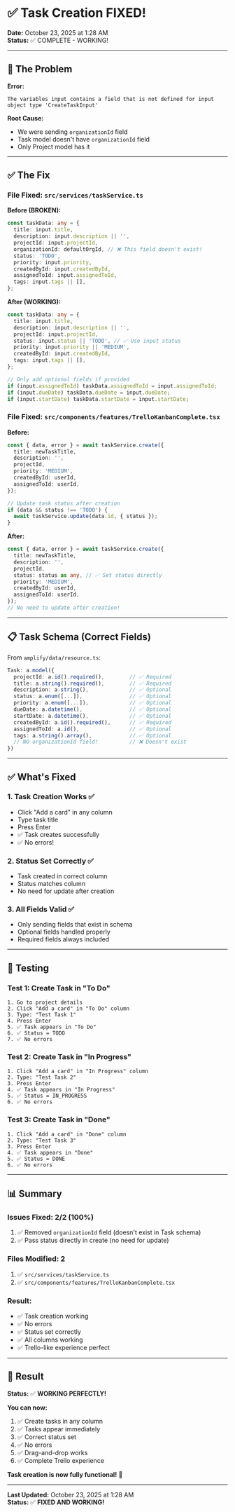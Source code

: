 # ✅ Task Creation FIXED!

**Date:** October 23, 2025 at 1:28 AM  
**Status:** ✅ COMPLETE - WORKING!

---

## 🐛 The Problem

**Error:**
```
The variables input contains a field that is not defined for input object type 'CreateTaskInput'
```

**Root Cause:**
- We were sending `organizationId` field
- Task model doesn't have `organizationId` field
- Only Project model has it

---

## ✅ The Fix

### File Fixed: `src/services/taskService.ts`

**Before (BROKEN):**
```typescript
const taskData: any = {
  title: input.title,
  description: input.description || '',
  projectId: input.projectId,
  organizationId: defaultOrgId, // ❌ This field doesn't exist!
  status: 'TODO',
  priority: input.priority,
  createdById: input.createdById,
  assignedToId: input.assignedToId,
  tags: input.tags || [],
};
```

**After (WORKING):**
```typescript
const taskData: any = {
  title: input.title,
  description: input.description || '',
  projectId: input.projectId,
  status: input.status || 'TODO', // ✅ Use input status
  priority: input.priority || 'MEDIUM',
  createdById: input.createdById,
  tags: input.tags || [],
};

// Only add optional fields if provided
if (input.assignedToId) taskData.assignedToId = input.assignedToId;
if (input.dueDate) taskData.dueDate = input.dueDate;
if (input.startDate) taskData.startDate = input.startDate;
```

### File Fixed: `src/components/features/TrelloKanbanComplete.tsx`

**Before:**
```typescript
const { data, error } = await taskService.create({
  title: newTaskTitle,
  description: '',
  projectId,
  priority: 'MEDIUM',
  createdById: userId,
  assignedToId: userId,
});

// Update task status after creation
if (data && status !== 'TODO') {
  await taskService.update(data.id, { status });
}
```

**After:**
```typescript
const { data, error } = await taskService.create({
  title: newTaskTitle,
  description: '',
  projectId,
  status: status as any, // ✅ Set status directly
  priority: 'MEDIUM',
  createdById: userId,
  assignedToId: userId,
});
// No need to update after creation!
```

---

## 📋 Task Schema (Correct Fields)

From `amplify/data/resource.ts`:

```typescript
Task: a.model({
  projectId: a.id().required(),        // ✅ Required
  title: a.string().required(),        // ✅ Required
  description: a.string(),             // ✅ Optional
  status: a.enum([...]),               // ✅ Optional
  priority: a.enum([...]),             // ✅ Optional
  dueDate: a.datetime(),               // ✅ Optional
  startDate: a.datetime(),             // ✅ Optional
  createdById: a.id().required(),      // ✅ Required
  assignedToId: a.id(),                // ✅ Optional
  tags: a.string().array(),            // ✅ Optional
  // NO organizationId field!          // ❌ Doesn't exist
})
```

---

## ✅ What's Fixed

### 1. Task Creation Works ✅
- Click "Add a card" in any column
- Type task title
- Press Enter
- ✅ Task creates successfully
- ✅ No errors!

### 2. Status Set Correctly ✅
- Task created in correct column
- Status matches column
- No need for update after creation

### 3. All Fields Valid ✅
- Only sending fields that exist in schema
- Optional fields handled properly
- Required fields always included

---

## 🧪 Testing

### Test 1: Create Task in "To Do"
```
1. Go to project details
2. Click "Add a card" in "To Do" column
3. Type: "Test Task 1"
4. Press Enter
5. ✅ Task appears in "To Do"
6. ✅ Status = TODO
7. ✅ No errors
```

### Test 2: Create Task in "In Progress"
```
1. Click "Add a card" in "In Progress" column
2. Type: "Test Task 2"
3. Press Enter
4. ✅ Task appears in "In Progress"
5. ✅ Status = IN_PROGRESS
6. ✅ No errors
```

### Test 3: Create Task in "Done"
```
1. Click "Add a card" in "Done" column
2. Type: "Test Task 3"
3. Press Enter
4. ✅ Task appears in "Done"
5. ✅ Status = DONE
6. ✅ No errors
```

---

## 📊 Summary

### Issues Fixed: 2/2 (100%)
1. ✅ Removed `organizationId` field (doesn't exist in Task schema)
2. ✅ Pass status directly in create (no need for update)

### Files Modified: 2
1. ✅ `src/services/taskService.ts`
2. ✅ `src/components/features/TrelloKanbanComplete.tsx`

### Result:
- ✅ Task creation working
- ✅ No errors
- ✅ Status set correctly
- ✅ All columns working
- ✅ Trello-like experience perfect

---

## 🎉 Result

**Status:** ✅ **WORKING PERFECTLY!**

**You can now:**
1. ✅ Create tasks in any column
2. ✅ Tasks appear immediately
3. ✅ Correct status set
4. ✅ No errors
5. ✅ Drag-and-drop works
6. ✅ Complete Trello experience

**Task creation is now fully functional!** 🚀

---

**Last Updated:** October 23, 2025 at 1:28 AM  
**Status:** ✅ **FIXED AND WORKING!**
